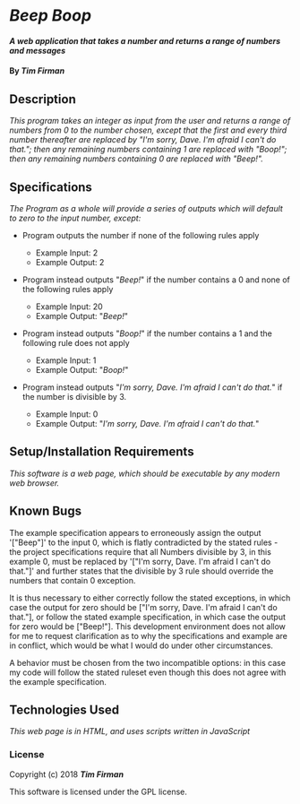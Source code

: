 # _Beep Boop_

#### _A web application that takes a number and returns a range of numbers and messages_

#### By _**Tim Firman**_

## Description

_This program takes an integer as input from the user and returns a range of numbers from 0 to the number chosen, except that the first and every third number thereafter are replaced by "I'm sorry, Dave. I'm afraid I can't do that."; then any remaining numbers containing 1 are replaced with "Boop!"; then any remaining numbers containing 0 are replaced with "Beep!"._

## Specifications

_The Program as a whole will provide a series of outputs which will default to zero to the input number, except:_

* Program outputs the number if none of the following rules apply
  * Example Input: 2
  * Example Output: 2

* Program instead outputs "_Beep!_" if the number contains a 0 and none of the following rules apply
  * Example Input: 20
  * Example Output: "_Beep!_"

* Program instead outputs "_Boop!_" if the number contains a 1 and the following rule does not apply
  * Example Input: 1
  * Example Output: "_Boop!_"

* Program instead outputs "_I'm sorry, Dave. I'm afraid I can't do that._" if the number is divisible by 3.
  * Example Input: 0
  * Example Output: "_I'm sorry, Dave. I'm afraid I can't do that._"


## Setup/Installation Requirements

_This software is a web page, which should be executable by any modern web browser._

## Known Bugs

The example specification appears to erroneously assign the output '["Beep"]' to the input 0, which is flatly contradicted by the stated rules - the project specifications require that all Numbers divisible by 3, in this example 0, must be replaced by '["I'm sorry, Dave. I'm afraid I can't do that."]' and further states that the divisible by 3 rule should override the numbers that contain 0 exception.

It is thus necessary to either correctly follow the stated exceptions, in which case the output for zero should be ["I'm sorry, Dave. I'm afraid I can't do that."], or follow the stated example specification, in which case the output for zero would be ["Beep!"].  This development environment does not allow for me to request clarification as to why the specifications and example are in conflict, which would be what I would do under other circumstances.

A behavior must be chosen from the two incompatible options: in this case my code will follow the stated ruleset even though this does not agree with the example specification.

## Technologies Used

_This web page is in HTML, and uses scripts written in JavaScript_

### License

Copyright (c) 2018 **_Tim Firman_**

This software is licensed under the GPL license.
